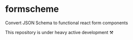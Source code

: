 # formscheme
Convert JSON Schema to functional react form components

This repository is under heavy active development ⚒️

